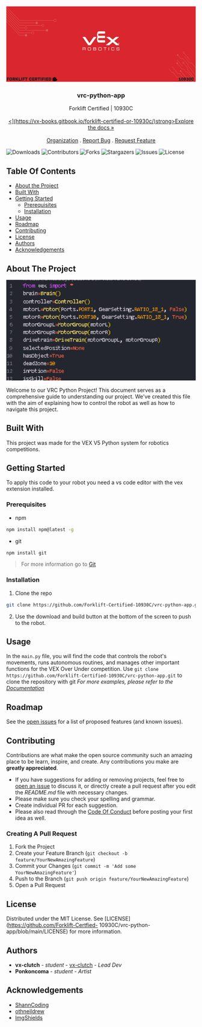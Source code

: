 <br/>
<p align="center">
  <a href="https://github.com/Forklift-Certfied-
10930C/vrc-python-app">
    <img src="/images/logo.png" alt="Logo" width="1000" height="200">
  </a>

  <h3 align="center">vrc-python-app</h3>

  <p align="center">
    Forklift Certified | 10930C
    <br/>
    <br/>
    <a href="[https://github.com/Forklift-Certified-10930C"><](https://vx-books.gitbook.io/forklift-certified-or-10930c/)strong>Explore the docs »</strong></a>
    <br/>
    <br/>
    <a href="https://www.vexrobotics.com">Organization</a>
    .
    <a href="https://github.com/Forklift-Certfied-
10930C/vrc-python-app/issues">Report Bug</a>
    .
    <a href="https://github.com/Forklift-Certfied-
10930C/vrc-python-app/issues">Request Feature</a>
  </p>
</p>

![Downloads](https://img.shields.io/github/downloads/Forklift-Certfied-10930C/vrc-python-app/total)
![Contributors](https://img.shields.io/github/contributors/Forklift-Certfied-10930C/vrc-python-app?color=dark-green) 
![Forks](https://img.shields.io/github/forks/Forklift-Certfied-10930C/vrc-python-app?style=social) 
![Stargazers](https://img.shields.io/github/stars/Forklift-Certfied-10930C/vrc-python-app?style=social) 
![Issues](https://img.shields.io/github/issues/Forklift-Certfied-10930C/vrc-python-app) 
![License](https://img.shields.io/github/license/Forklift-Certfied-10930C/vrc-python-app) 

## Table Of Contents

* [About the Project](#about-the-project)
* [Built With](#built-with)
* [Getting Started](#getting-started)
  * [Prerequisites](#prerequisites)
  * [Installation](#installation)
* [Usage](#usage)
* [Roadmap](#roadmap)
* [Contributing](#contributing)
* [License](#license)
* [Authors](#authors)
* [Acknowledgements](#acknowledgements)

## About The Project

<img src="/images/screenshot.png" alt="screen shot" width = "1000">

Welcome to our VRC Python Project! This document serves as a comprehensive guide to understanding our project. We've created this file with the aim of explaining how to control the robot as well as how to navigate this project.

## Built With

This project was made for the VEX  V5 Python system for robotics competitions.

## Getting Started

To apply this code to your robot you need a vs code editor with the vex extension installed.

### Prerequisites

* npm

```sh
npm install npm@latest -g
```
* git

```sh
npm install git
```
> For more information go to [Git](https://git-scm.com/book/en/v2/Getting-Started-Installing-Git)
### Installation

1. Clone the repo

```sh
git clone https://github.com/Forklift-Certified-10930C/vrc-python-app.git
```

2. Use the download and build button at the bottom of the screen to push to the robot.

## Usage

In the `main.py` file, you will find the code that controls the robot's movements, runs autonomous routines, and manages other important functions for the VEX Over Under competition. Use `git clone https://github.com/Forklift-Certified-10930C/vrc-python-app.git` to clone the repository with git
_For more examples, please refer to the [Documentation](https://example.com)_

## Roadmap

See the [open issues](https://github.com/Forklift-Certfied-10930C/vrc-python-app/issues) for a list of proposed features (and known issues).

## Contributing

Contributions are what make the open source community such an amazing place to be learn, inspire, and create. Any contributions you make are **greatly appreciated**.
* If you have suggestions for adding or removing projects, feel free to [open an issue](https://github.com/Forklift-Certfied-10930C/vrc-python-app/issues/new) to discuss it, or directly create a pull request after you edit the *README.md* file with necessary changes.
* Please make sure you check your spelling and grammar.
* Create individual PR for each suggestion.
* Please also read through the [Code Of Conduct](https://github.com/Forklift-Certfied-10930C/vrc-python-app/blob/main/CODE_OF_CONDUCT.md) before posting your first idea as well.

### Creating A Pull Request

1. Fork the Project
2. Create your Feature Branch (`git checkout -b feature/YourNewAmazingFeature`)
3. Commit your Changes (`git commit -m 'Add some YourNewAmazingFeature'`)
4. Push to the Branch (`git push origin feature/YourNewAmazingFeature`)
5. Open a Pull Request

## License

Distributed under the MIT License. See [LICENSE](https://github.com/Forklift-Certfied-
10930C/vrc-python-app/blob/main/LICENSE) for more information.

## Authors

* **vx-clutch** - *student* - [vx-clutch](https://github.com/Forklift-Certfied-10930C/) - *Lead Dev*
* **Ponkoncoma** - *student* - *Artist*

## Acknowledgements

* [ShannCoding](https://github.com/ShaanCoding/)
* [othneildrew](https://github.com/othneildrew)
* [ImgShields](https://shields.io/)
